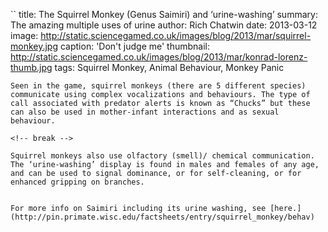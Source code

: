 ``
title: The Squirrel Monkey (Genus Saimiri) and ‘urine-washing’
summary: The amazing multiple uses of urine
author: Rich Chatwin
date: 2013-03-12
image: http://static.sciencegamed.co.uk/images/blog/2013/mar/squirrel-monkey.jpg
caption: 'Don't judge me'
thumbnail: http://static.sciencegamed.co.uk/images/blog/2013/mar/konrad-lorenz-thumb.jpg
tags: Squirrel Monkey, Animal Behaviour, Monkey Panic
```
Seen in the game, squirrel monkeys (there are 5 different species) communicate using complex vocalizations and behaviours. The type of call associated with predator alerts is known as “Chucks” but these can also be used in mother-infant interactions and as sexual behaviour.

<!-- break -->

Squirrel monkeys also use olfactory (smell)/ chemical communication. The ‘urine-washing’ display is found in males and females of any age, and can be used to signal dominance, or for self-cleaning, or for enhanced gripping on branches.  


For more info on Saimiri including its urine washing, see [here.] (http://pin.primate.wisc.edu/factsheets/entry/squirrel_monkey/behav)

